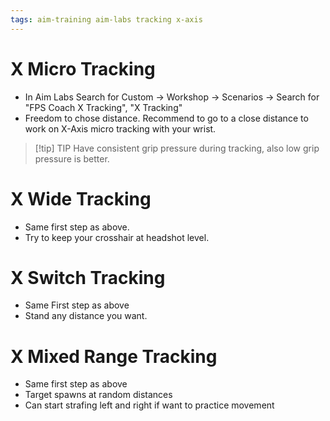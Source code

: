 ```yaml
---
tags: aim-training aim-labs tracking x-axis
---
```


# X Micro Tracking

- In Aim Labs Search for Custom -> Workshop -> Scenarios -> Search for "FPS Coach X Tracking", "X Tracking"
- Freedom to chose distance. Recommend to go to a close distance to work on X-Axis micro tracking with your wrist.


> [!tip] TIP
> Have consistent grip pressure during tracking, also low grip pressure is better.

# X Wide Tracking

- Same first step as above.
- Try to keep your crosshair at headshot level.

# X Switch Tracking

- Same First step as above
- Stand any distance you want.

# X Mixed Range Tracking

- Same first step as above
- Target spawns at random distances
- Can start strafing left and right if want to practice movement
